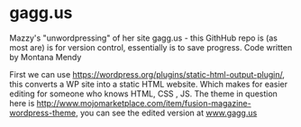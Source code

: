 # gagg.us
Mazzy's "unwordpressing" of her site gagg.us - this GithHub repo is (as most are) is for version control, essentially is to save progress. Code written by Montana Mendy

First we can use https://wordpress.org/plugins/static-html-output-plugin/, this converts a WP site into a static HTML website. Which makes for easier editing for someone who knows HTML, CSS , JS. The theme in question here is http://www.mojomarketplace.com/item/fusion-magazine-wordpress-theme, you can see the edited version at www.gagg.us 
